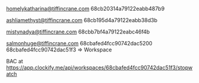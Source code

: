 homelykatharina@tiffincrane.com
68cb20314a79122eabb487b9


ashliamethyst@tiffincrane.com
68cb195d4a79122eabb38d3b


mistynadya@tiffincrane.com
68cbb7bf4a79122eabc46f4b


salmonhuge@tiffincrane.com
68cbafed4fcc90742dac5200
68cbafed4fcc90742dac51f3 => Workspace



BAC at https://app.clockify.me/api/workspaces/68cbafed4fcc90742dac51f3/stopwatch
